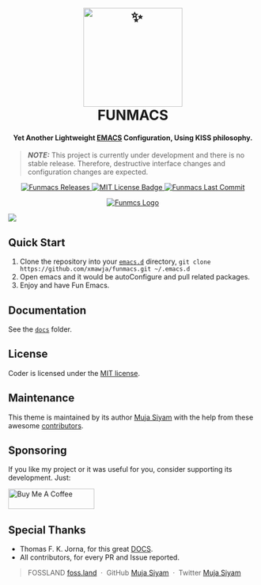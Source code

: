 <!---------------------------------------------- START ------------------------------------------------->
<!-- LOGO -->
<h1 align="center">
  <br>
  <a href="#"><img src="https://raw.githubusercontent.com/xmawja/funmacs/main/assets/img/logo.png" alt="✨" width="200"></a>
  <br>
  FUNMACS
  <br>
</h1>
<!-- DISCRIPTION -->
<h4 align="center">Yet Another Lightweight <a href="https://www.gnu.org/software/emacs/" target="_blank">EMACS</a> Configuration, Using KISS philosophy.</h4>

> **_NOTE:_**  This project is currently under development and there is no stable release. Therefore, destructive interface changes and configuration changes are expected.

<p align="center">
  <p align="center">
    <a href="#">
      <img src="https://img.shields.io/github/v/release/xmawja/funmacs?include_prereleases" alt="Funmacs Releases">
    </a>
    <a href="https://github.com/xmawja/funmacs/blob/main/LICENSE">
	<img src="https://img.shields.io/github/license/xmawja/funmacs" alt="MIT License Badge">
    </a>
    <a href="https://github.com/xmawja/funmacs/blob/main/LICENSE">
	<img src="https://img.shields.io/github/last-commit/xmawja/funmacs" alt="Funmacs Last Commit">
    </a>
  </p>

  <p align="center">
    <a href="https://github.com/xmawja/funmacs">
      <img src="https://raw.githubusercontent.com/xmawja/funmacs/main/assets/img/screenshot.png" alt="Funmcs Logo" >
    </a>
  </p>
</p>

![](images/screenshot.png)

<!---------------------------------------------- HOW TO USE -------------------------------------------->
## Quick Start

1. Clone the repository into your [`emacs.d`](docs/install.md) directory,
`git clone https://github.com/xmawja/funmacs.git ~/.emacs.d`
2. Open emacs and it would be autoConfigure and pull related packages.
3. Enjoy and have Fun Emacs.

## Documentation

See the [`docs`](docs/configuration.md) folder.

<!---------------------------------------------- LICENCE ---------------------------------------------->
## License

Coder is licensed under the [MIT license](https://github.com/xmawja/funmacs/blob/main/LICENSE).

## Maintenance

This theme is maintained by its author [Muja Siyam](https://github.com/xmawja) with the help from these awesome [contributors](CONTRIBUTORS.md).

<!---------------------------------------------- SUPPORT ---------------------------------------------->
## Sponsoring

If you like my project or it was useful for you, consider supporting its development. Just:

<a href="https://www.buymeacoffee.com/xmawja" target="_blank"><img src="https://cdn.buymeacoffee.com/buttons/default-green.png" alt="Buy Me A Coffee" height="41" width="174"></a>
<!---------------------------------------------- CREADITS --------------------------------------------->
## Special Thanks

-   Thomas F. K. Jorna, for this great [DOCS](https://emacsdocs.org/).
-   All contributors, for every PR and Issue reported.

<!---------------------------------------------- MEDIA LINKS ------------------------------------------>
> FOSSLAND [foss.land](https://www.foss.land) &nbsp;&middot;&nbsp;
> GitHub [Muja Siyam](https://github.com/xmawja) &nbsp;&middot;&nbsp;
> Twitter [Muja Siyam](https://twitter.com/xmawja)
<!---------------------------------------------- END -------------------------------------------------->
